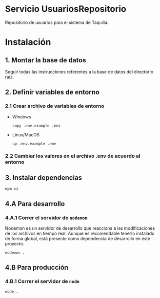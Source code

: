 # Servicio UsuariosRepositorio

Repositorio de usuarios para el sistema de Taquilla.

# Instalación


## 1. Montar la base de datos

Seguir todas las instrucciones referentes a la base de datos del directorio raíz.


## 2. Definir variables de entorno

### 2.1 Crear archivo de variables de entorno

- Windows

   ```copy .env.example .env```

- Linux/MacOS

    ```cp .env.example .env```

### 2.2 Cambiar los valores en el archivo .env de acuerdo al entorno


## 3. Instalar dependencias

```npm ci```


## 4.A Para desarrollo

### 4.A.1 Correr el servidor de `nodemon`

Nodemon es un servidor de desarrollo que reacciona a las modificaciones de los archivos en tiempo real. Aunque es recomendable tenerlo instalado de forma global, está presente como dependencia de desarrollo en este proyecto.

```nodemon .```

## 4.B Para producción

### 4.B.1 Correr el servidor de `node`

```node .```